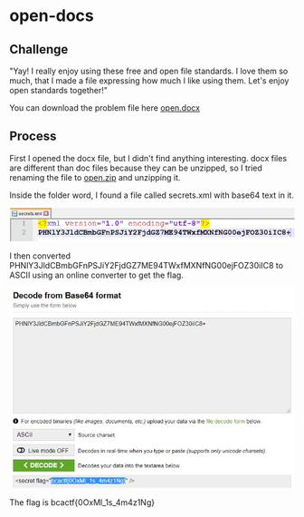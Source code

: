 # open-docs

## Challenge

"Yay! I really enjoy using these free and open file standards. I love them so much, that I made a file expressing how much I like using them. Let's enjoy open standards together!"

You can download the problem file here [open.docx](open.docx)

## Process

First I opened the docx file, but I didn't find anything interesting. docx files are different than doc files because they can be unzipped, so I tried renaming the file to [open.zip](open.zip) and unzipping it.

Inside the folder word, I found a file called secrets.xml with base64 text in it.

![secrets.JPG](secrets.JPG)

I then converted PHNlY3JldCBmbGFnPSJiY2FjdGZ7ME94TWxfMXNfNG00ejFOZ30iIC8 to ASCII using an online converter to get the flag.

![flag.JPG](flag.JPG)

The flag is bcactf{0OxMl_1s_4m4z1Ng}